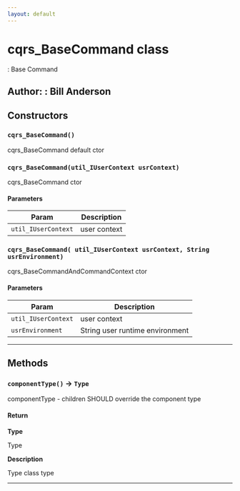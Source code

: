 ```yaml
---
layout: default
---
```

# cqrs_BaseCommand class

: Base Command


**Author:** : Bill Anderson
---
## Constructors
### `cqrs_BaseCommand()`

cqrs_BaseCommand default ctor
### `cqrs_BaseCommand(util_IUserContext usrContext)`

cqrs_BaseCommand  ctor
#### Parameters
|Param|Description|
|-----|-----------|
|`util_IUserContext` |  user context |

### `cqrs_BaseCommand( util_IUserContext usrContext, String usrEnvironment)`

cqrs_BaseCommandAndCommandContext  ctor
#### Parameters
|Param|Description|
|-----|-----------|
|`util_IUserContext` |  user context |
|`usrEnvironment` |  String user runtime environment |

---
## Methods
### `componentType()` → `Type`

componentType - children SHOULD override the component type

#### Return

**Type**

Type

**Description**

Type class type

---
